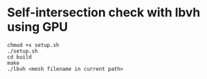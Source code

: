# Self-intersection check with lbvh using GPU
```
chmod +x setup.sh
./setup.sh
cd build
make
./lbvh <mesh filename in current path>
```